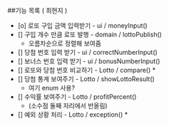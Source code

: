 ##기능 목록 ( 최현지 )
* [o] 로또 구입 금액 입력받기 - ui / moneyInput()
* [] 구입 개수 만큼 로또 발행 - domain / lottoPublish()
    * 오름차순으로 정렬해 보여줌
* [] 당첨 번호 입력 받기 - ui / correctNumberInput() 
* [] 보너스 번호 입력 받기 - ui / bonusNumberInput() 
* [] 로또와 당첨 번호 비교하기 - Lotto / compare()
    *
* [] 당첨 통계 보여주기 - Lotto / showLottoResult()
    * 여기 enum 사용?
* [] 수익률 보여주기 - Lotto / profitPercent()  
  * (소수점 둘째 자리에서 반올림)
* [] 예외 상황 처리 - Lotto / exception()
  * 
